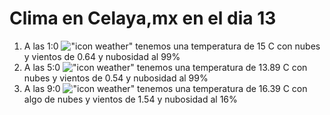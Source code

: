 # Clima en Celaya,mx en el dia 13

1. A las 1:0 !["icon weather"](http://openweathermap.org/img/w/04n.png) tenemos una temperatura de 15 C con nubes y  vientos de 0.64 y nubosidad al 99%
1. A las 5:0 !["icon weather"](http://openweathermap.org/img/w/04n.png) tenemos una temperatura de 13.89 C con nubes y  vientos de 0.54 y nubosidad al 99%
1. A las 9:0 !["icon weather"](http://openweathermap.org/img/w/02d.png) tenemos una temperatura de 16.39 C con algo de nubes y  vientos de 1.54 y nubosidad al 16%
